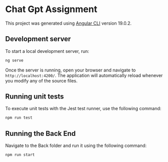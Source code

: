 # Chat Gpt Assignment

This project was generated using [Angular CLI](https://github.com/angular/angular-cli) version 19.0.2.

## Development server

To start a local development server, run:

```bash
ng serve
```

Once the server is running, open your browser and navigate to `http://localhost:4200/`. The application will automatically reload whenever you modify any of the source files.

## Running unit tests

To execute unit tests with the Jest test runner, use the following command:

```bash
npm run test
```

## Running the Back End

Navigate to the Back folder and run it using the following command:

```bash
npm run start
```